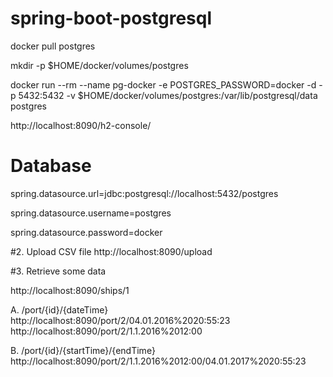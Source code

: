 # spring-boot-postgresql

docker pull postgres

mkdir -p $HOME/docker/volumes/postgres

docker run --rm   --name pg-docker -e POSTGRES_PASSWORD=docker -d -p 5432:5432 -v $HOME/docker/volumes/postgres:/var/lib/postgresql/data  postgres

http://localhost:8090/h2-console/


# Database
spring.datasource.url=jdbc:postgresql://localhost:5432/postgres

spring.datasource.username=postgres

spring.datasource.password=docker



#2. Upload CSV file http://localhost:8090/upload

#3. Retrieve some data

http://localhost:8090/ships/1

A.
/port/{id}/{dateTime}
http://localhost:8090/port/2/04.01.2016%2020:55:23
http://localhost:8090/port/2/1.1.2016%2012:00

B.
/port/{id}/{startTime}/{endTime}
http://localhost:8090/port/2/1.1.2016%2012:00/04.01.2017%2020:55:23
